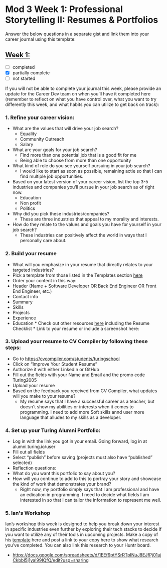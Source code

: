 # Mod 3 Week 1: Professional Storytelling II: Resumes & Portfolios
Answer the below questions in a separate gist and link them into your career journal using this template:

## [Week 1:](https://github.com/kathrynljackson/career_journal/blob/master/Mod3/PD_Curriculum/Mod3_Week1_pd.md)

- [ ] completed
- [x] partially complete
- [ ] not started

If you will not be able to complete your journal this week, please provide an update for the Career Dev team on when you’ll have it completed here (remember to reflect on what you have control over, what you want to try differently this week, and what habits you can utilize to get back on track):

### 1. Refine your career vision: 
- What are the values that will drive your job search?
  - Equality
  - Community Outreach
  - Salary
- What are your goals for your job search?
  - Find more than one potential job that is a good fit for me
  - Being able to choose from more than one opportunity
- What kind of role do you see yourself pursuing in your job search?
  - I would like to start as soon as possible, remaining actie so that I can find multiple job opportunities. 
- Based on your latest version of your career vision, list the top 3-5 industries and companies you’ll pursue in your job search as of right now.
  - Education
  - Non profit
  - Politics 
- Why did you pick these industries/companies?
  - These are three industries that appeal to my morality and interests. 
- How do they relate to the values and goals you have for yourself in your job search?
  - These industries can positively affect the world in ways that I personally care about. 


### 2. Build your resume
- What will you emphasize in your resume that directly relates to your targeted industries?
- Pick a template from those listed in the Templates section [here](https://careerdev.turing.io/resources/resume_resources)
- Order your content in this way:
- Header (Name + Software Developer OR Back End Engineer OR Front End Engineer, etc.)
- Contact info
- Summary
- Skills
- Projects
- Experience
- Education * Check out other resources [here](https://careerdev.turing.io/resources/resume_resources) including the Resume Checklist * Link to your resume or include a screenshot here:

### 3. Upload your resume to CV Compiler by following these steps:
- Go to https://cvcompiler.com/students/turingschool
- Click on “Improve Your Student Resume”
- Authorize it with either LinkedIn or GitHub
- Fill out the fields with your Name and Email and the promo code Turing2005
- Upload your resume
- Based on the feedback you received from CV Compiler, what updates will you make to your resume?
   - My resume says that I have a successful career as a teacher, but doesn't show my abilities or interests when it comes to programming. I need to add more Soft skills annd user more language that alludes to my skills as a developer. 

### 4. Set up your Turing Alumni Portfolio:
- Log in with the link you got in your email. Going forward, log in at alumni.turing.io/user
- Fill out all fields
- Select “publish” before saving (projects must also have “published” selected)
- Reflection questions:
- What do you want this portfolio to say about you?
- How will you continue to add to this to portray your story and showcase the kind of work that demonstrates your brand?
   - Right now, my portfolio simply says that I am professional and have an edication in programming. I need to decide what fields I am interested in so that I can tailor the information to represent me well. 


### 5. Ian's Workshop
Ian’s workshop this week is designed to help you break down your interest in specific industries even further by exploring their tech stacks to decide if you want to utilize any of their tools in upcoming projects. Make a copy of his [template](https://docs.google.com/spreadsheets/d/1Ncn2w6l3SaXOM71ZHcBPutxCoFOhHNlDa56Xuzz0SHs/edit#gid=0) here and post a link to your copy here to show what research you’ve completed. You can also link this research to your Huntr board.
- https://docs.google.com/spreadsheets/d/1EEf9ptYSrRTpINuJ8EJfPj01ujCkbbI5j1yal99IQfQ/edit?usp=sharing
